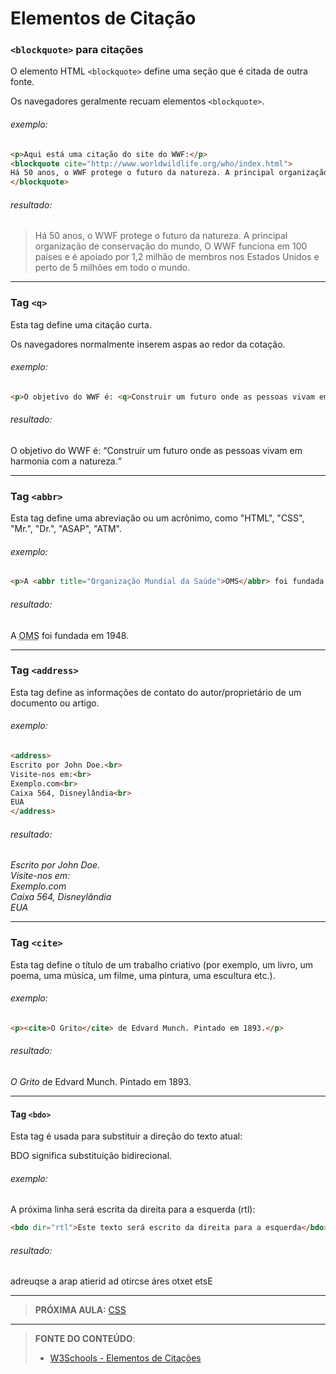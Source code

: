 # Elementos de Citação

### `<blockquote>` para citações

O elemento HTML `<blockquote>` define uma seção que é citada de outra fonte.

Os navegadores geralmente recuam elementos `<blockquote>`.

###### exemplo:

````html
<p>Aqui está uma citação do site do WWF:</p>
<blockquote cite="http://www.worldwildlife.org/who/index.html">
Há 50 anos, o WWF protege o futuro da natureza. A principal organização de conservação do mundo, O WWF funciona em 100 países e é apoiado por 1,2 milhão de membros nos Estados Unidos e perto de 5 milhões em todo o mundo.
</blockquote>
````

###### resultado:

<blockquote cite="http://www.worldwildlife.org/who/index.html">
Há 50 anos, o WWF protege o futuro da natureza. A principal organização de conservação do mundo, O WWF funciona em 100 países e é apoiado por 1,2 milhão de membros nos Estados Unidos e perto de 5 milhões em todo o mundo.
</blockquote>

---

### Tag `<q>` 

Esta tag define uma citação curta.

Os navegadores normalmente inserem aspas ao redor da cotação.

###### exemplo:

````html
<p>O objetivo do WWF é: <q>Construir um futuro onde as pessoas vivam em harmonia com a natureza.</q></p>
````

###### resultado:

<p>O objetivo do WWF é: <q>Construir um futuro onde as pessoas vivam em harmonia com a natureza.</q></p>

---

### Tag `<abbr>` 

Esta tag define uma abreviação ou um acrônimo, como "HTML", "CSS", "Mr.", "Dr.", "ASAP", "ATM".

###### exemplo:

````html
<p>A <abbr title="Organização Mundial da Saúde">OMS</abbr> foi fundada em 1948.</p>
````

###### resultado:

<p>A <abbr title="Organização Mundial da Saúde">OMS</abbr> foi fundada em 1948.</p>

---

### Tag `<address>` 

Esta tag define as informações de contato do autor/proprietário de um documento ou artigo.

###### exemplo:

````html
<address>
Escrito por John Doe.<br>
Visite-nos em:<br>
Exemplo.com<br>
Caixa 564, Disneylândia<br>
EUA
</address>
````

###### resultado:

<address>
Escrito por John Doe.<br>
Visite-nos em:<br>
Exemplo.com<br>
Caixa 564, Disneylândia<br>
EUA
</address>

---

### Tag `<cite>` 

Esta tag define o título de um trabalho criativo (por exemplo, um livro, um poema, uma música, um filme, uma pintura, uma escultura etc.).

###### exemplo:

````html
<p><cite>O Grito</cite> de Edvard Munch. Pintado em 1893.</p>
````

###### resultado:

<p><cite>O Grito</cite> de Edvard Munch. Pintado em 1893.</p>

---

#### Tag `<bdo>` 

Esta tag é usada para substituir a direção do texto atual:

BDO significa substituição bidirecional.

###### exemplo:

A próxima linha será escrita da direita para a esquerda (rtl):

````html
<bdo dir="rtl">Este texto será escrito da direita para a esquerda</bdo>
````

###### resultado:

<bdo dir="rtl">Este texto será escrito da direita para a esquerda</bdo>

----

> **PRÓXIMA AULA:** [CSS](../2.6-css)

***


> **FONTE DO CONTEÚDO**:
>
> - [W3Schools - Elementos de Citações](https://www.w3schools.com/html/html_quotation_elements.asp)